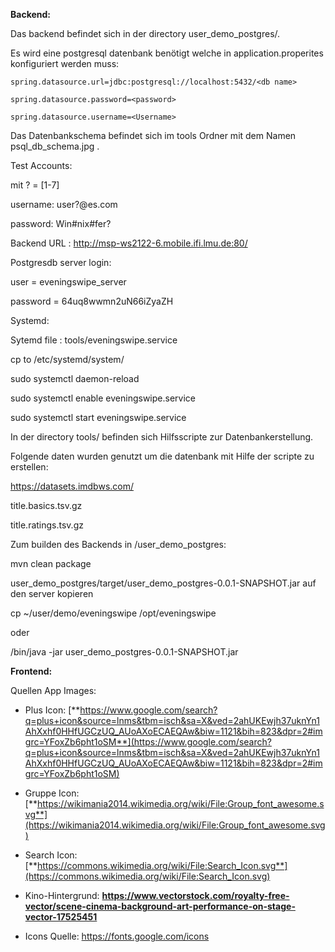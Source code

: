 **Backend:**

Das backend befindet sich in der directory user_demo_postgres/.

Es wird eine postgresql datenbank benötigt welche in application.properites konfiguriert werden muss:

	spring.datasource.url=jdbc:postgresql://localhost:5432/<db name>

	spring.datasource.password=<password>

	spring.datasource.username=<Username>

Das Datenbankschema befindet sich im tools Ordner mit dem Namen psql_db_schema.jpg .



Test Accounts:

mit ? = [1-7]

username: user?@es.com

password: Win#nix#fer?

Backend URL : http://msp-ws2122-6.mobile.ifi.lmu.de:80/

Postgresdb server login:

user = eveningswipe_server

password = 64uq8wwmn2uN66iZyaZH



Systemd:

Sytemd file : tools/eveningswipe.service

cp to /etc/systemd/system/

sudo systemctl daemon-reload

sudo systemctl enable eveningswipe.service

sudo systemctl start eveningswipe.service

In der directory tools/ befinden sich Hilfsscripte zur Datenbankerstellung.

Folgende daten wurden genutzt um die datenbank mit Hilfe der scripte zu erstellen:

https://datasets.imdbws.com/

title.basics.tsv.gz

title.ratings.tsv.gz

Zum builden des Backends in /user_demo_postgres:

mvn clean package

user_demo_postgres/target/user_demo_postgres-0.0.1-SNAPSHOT.jar auf den server kopieren 


cp ~/user/demo/eveningswipe /opt/eveningswipe

oder 

/bin/java  -jar user_demo_postgres-0.0.1-SNAPSHOT.jar




**Frontend:**

Quellen App Images:

- Plus Icon:  [**https://www.google.com/search?q=plus+icon&source=lnms&tbm=isch&sa=X&ved=2ahUKEwjh37uknYn1AhXxhf0HHfUGCzUQ_AUoAXoECAEQAw&biw=1121&bih=823&dpr=2#imgrc=YFoxZb6pht1oSM**](https://www.google.com/search?q=plus+icon&source=lnms&tbm=isch&sa=X&ved=2ahUKEwjh37uknYn1AhXxhf0HHfUGCzUQ_AUoAXoECAEQAw&biw=1121&bih=823&dpr=2#imgrc=YFoxZb6pht1oSM)

- Gruppe Icon: [**https://wikimania2014.wikimedia.org/wiki/File:Group_font_awesome.svg**](https://wikimania2014.wikimedia.org/wiki/File:Group_font_awesome.svg)

- Search Icon: [**https://commons.wikimedia.org/wiki/File:Search_Icon.svg**](https://commons.wikimedia.org/wiki/File:Search_Icon.svg)

- Kino-Hintergrund: **https://www.vectorstock.com/royalty-free-vector/scene-cinema-background-art-performance-on-stage-vector-17525451**

- Icons Quelle: https://fonts.google.com/icons
